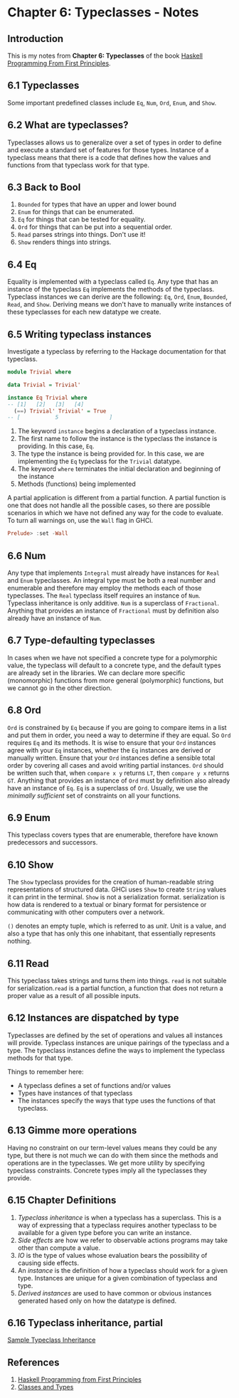 # Chapter 6: Typeclasses - Notes

## Introduction

This is my notes from **Chapter 6: Typeclasses** of the book [Haskell Programming From First Principles](http://haskellbook.com).

## 6.1 Typeclasses

Some important predefined classes include `Eq`, `Num`, `Ord`, `Enum`, and `Show`.

## 6.2 What are typeclasses?

Typeclasses allows us to generalize over a set of types in order to define and execute a standard set of features for those types. Instance of a typeclass means that there is a code that defines how the values and functions from that typeclass work for that type.

## 6.3 Back to Bool

1. `Bounded` for types that have an upper and lower bound
2. `Enum` for things that can be enumerated.
3. `Eq` for things that can be tested for equality.
4. `Ord` for things that can be put into a sequential order.
5. `Read` parses strings into things. Don't use it!
6. `Show` renders things into strings.

## 6.4 Eq

Equality is implemented with a typeclass called `Eq`. Any type that has an instance of the typeclass `Eq` implements the methods of the typeclass. Typeclass instances we can derive are the following: `Eq`, `Ord`, `Enum`, `Bounded`, `Read`, and `Show`. Deriving means we don't have to manually write instances of these typeclasses for each new datatype we create.

## 6.5 Writing typeclass instances

Investigate a typeclass by referring to the Hackage documentation for that typeclass.

```haskell
module Trivial where

data Trivial = Trivial'

instance Eq Trivial where
-- [1]   [2]   [3]   [4]
  (==) Trivial' Trivial' = True
-- [           5                ]  
```

1. The keyword `instance` begins a declaration of a typeclass instance.
2. The first name to follow the instance is the typeclass the instance is providing. In this case, `Eq`.
3. The type the instance is being provided for. In this case, we are implementing the `Eq` typeclass for the `Trivial` datatype.
4. The keyword `where` terminates the initial declaration and beginning of the instance
5. Methods (functions) being implemented

A partial application is different from a partial function. A partial function is one that does not handle all the possible cases, so there are possible scenarios in which we have not defined any way for the code to evaluate. To turn all warnings on, use the `Wall` flag in GHCi.

```haskell
Prelude> :set -Wall
```

## 6.6 Num

Any type that implements `Integral` must already have instances for `Real` and `Enum` typeclasses. An integral type must be both a real number and enumerable and therefore may employ the methods each of those typeclasses. The `Real` typeclass itself requires an instance of `Num`. Typeclass inheritance is only additive. `Num` is a superclass of `Fractional`. Anything that provides an instance of `Fractional` must by definition also already have an instance of `Num`.

## 6.7 Type-defaulting typeclasses

In cases when we have not specified a concrete type for a polymorphic value, the typeclass will default to a concrete type, and the default types are already set in the libraries. We can declare more specific (monomorphic) functions from more general (polymorphic) functions, but we cannot go in the other direction.

## 6.8 Ord

`Ord` is constrained by `Eq` because if you are going to compare items in a list and put them in order, you need a way to determine if they are equal. So `Ord` requires `Eq` and its methods. It is wise to ensure that your `Ord` instances agree with your `Eq` instances, whether the `Eq` instances are derived or manually written. Ensure that your `Ord` instances define a sensible total order by covering all cases and avoid writing partial instances. `Ord` should be written such that, when `compare x y` returns `LT`, then `compare y x` returns `GT`. Anything that provides an instance of `Ord` must by definition also already have an instance of `Eq`. `Eq` is a superclass of `Ord`. Usually, we use the *minimally sufficient* set of constraints on all your functions.

## 6.9 Enum

This typeclass covers types that are enumerable, therefore have known predecessors and successors.

## 6.10 Show

The `Show` typeclass provides for the creation of human-readable string representations of structured data. GHCi uses `Show` to create `String` values it can print in the terminal. `Show` is not a serialization format. serialization is how data is rendered to a textual or binary format for persistence or communicating with other computers over a network. 

`()` denotes an empty tuple, which is referred to as *unit*. Unit is a value, and also a type that has only this one inhabitant, that essentially represents nothing.

## 6.11 Read

This typeclass takes strings and turns them into things. `read` is not suitable for serialization.`read` is a partial function, a function that does not return a proper value as a result of all possible inputs.

## 6.12 Instances are dispatched by type

Typeclasses are defined by the set of operations and values all instances will provide. Typeclass instances are unique pairings of the typeclass and a type. The typeclass instances define the ways to implement the typeclass methods for that type.

Things to remember here:

* A typeclass defines a set of functions and/or values
* Types have instances of that typeclass
* The instances specify the ways that type uses the functions of that typeclass.

## 6.13 Gimme more operations

Having no constraint on our term-level values means they could be any type, but there is not much we can do with them since the methods and operations are in the typeclasses. We get more utility by specifying typeclass constraints. Concrete types imply all the typeclasses they provide.

## 6.15 Chapter Definitions

1. *Typeclass inheritance* is when a typeclass has a superclass. This is a way of expressing that a typeclass requires another typeclass to be available for a given type before you can write an instance.
2. *Side effects* are how we refer to observable actions programs may take other than compute a value.
3. *IO* is the type of values whose evaluation bears the possibility of causing side effects.
4. An *instance* is the definition of how a typeclass should work for a given type. Instances are unique for a given combination of typeclass and type.
5. *Derived instances* are used to have common or obvious instances generated hased only on how the datatype is defined.

## 6.16 Typeclass inheritance, partial

[Sample Typeclass Inheritance](ch06/typeclasses.svg)

## References

1. [Haskell Programming from First Principles](http://haskellbook.com/)
2. [Classes and Types](https://en.wikibooks.org/wiki/Haskell/Classes_and_types)
